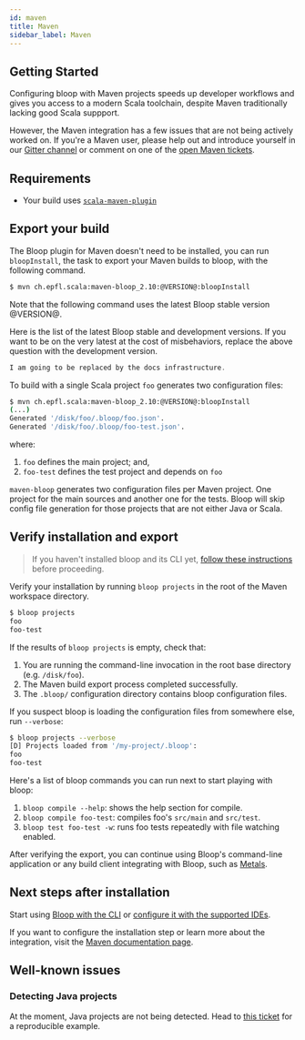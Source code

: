 ```yaml
---
id: maven
title: Maven
sidebar_label: Maven
---
```


## Getting Started

Configuring bloop with Maven projects speeds up developer workflows and gives you access to a modern Scala toolchain, despite Maven traditionally lacking good Scala suppport.

However, the Maven integration has a few issues that are not being actively
worked on. If you're a Maven user, please help out and introduce yourself in
our [Gitter channel](https://gitter.im/scalacenter/bloop) or comment on one
of the [open Maven
tickets](https://github.com/scalacenter/bloop/issues?q=is%3Aissue+is%3Aopen+sort%3Aupdated-desc+label%3Amaven).

## Requirements

- Your build uses [`scala-maven-plugin`](https://github.com/davidB/scala-maven-plugin/)

## Export your build

The Bloop plugin for Maven doesn't need to be installed, you can run
`bloopInstall`, the task to export your Maven builds to bloop, with the
following command.

```bash
$ mvn ch.epfl.scala:maven-bloop_2.10:@VERSION@:bloopInstall
```

Note that the following command uses the latest Bloop stable version
@VERSION@.

Here is the list of the latest Bloop stable and development versions. If you
want to be on the very latest at the cost of misbehaviors, replace the above
question with the development version.

```scala mdoc:releases
I am going to be replaced by the docs infrastructure.
```


To build with a single Scala project `foo` generates two configuration files:

```bash
$ mvn ch.epfl.scala:maven-bloop_2.10:@VERSION@:bloopInstall
(...)
Generated '/disk/foo/.bloop/foo.json'.
Generated '/disk/foo/.bloop/foo-test.json'.
```

where:
1. `foo` defines the main project; and,
1. `foo-test` defines the test project and depends on `foo`

`maven-bloop` generates two configuration files per Maven project. One
project for the main sources and another one for the tests. Bloop will skip
config file generation for those projects that are not either Java or Scala.

## Verify installation and export

> If you haven't installed bloop and its CLI yet, [follow these
instructions](/setup) before proceeding.

Verify your installation by running `bloop projects` in the root of the Maven workspace directory.

```bash
$ bloop projects
foo
foo-test
```

If the results of `bloop projects` is empty, check that:

1. You are running the command-line invocation in the root base directory (e.g. `/disk/foo`).
1. The Maven build export process completed successfully.
1. The `.bloop/` configuration directory contains bloop configuration files.

If you suspect bloop is loading the configuration files from somewhere else, run `--verbose`:

```bash
$ bloop projects --verbose
[D] Projects loaded from '/my-project/.bloop':
foo
foo-test
```

Here's a list of bloop commands you can run next to start playing with bloop:

1. `bloop compile --help`: shows the help section for compile.
1. `bloop compile foo-test`: compiles foo's `src/main` and `src/test`.
1. `bloop test foo-test -w`: runs foo tests repeatedly with file watching enabled.

After verifying the export, you can continue using Bloop's command-line application or any build
client integrating with Bloop, such as [Metals](https://scalameta.org/metals/).

## Next steps after installation

Start using [Bloop with the CLI](docs/usage) or [configure it with the supported
IDEs](docs/ides/overview).

If you want to configure the installation step or learn more about the integration, visit the
[Maven documentation page](docs/build-tools/maven).

## Well-known issues

### Detecting Java projects

At the moment, Java projects are not being detected. Head to [this
ticket](https://github.com/scalacenter/bloop/issues/519) for a reproducible
example.